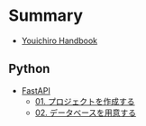 # Summary

* [Youichiro Handbook](README.md)

## Python
* [FastAPI](FastAPI/README.md)
  * [01. プロジェクトを作成する](FastAPI/01_create_project.md)
  * [02. データベースを用意する](FastAPI/02_create_database.md)
